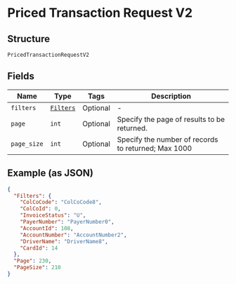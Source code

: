 
# Priced Transaction Request V2

## Structure

`PricedTransactionRequestV2`

## Fields

| Name | Type | Tags | Description |
|  --- | --- | --- | --- |
| `filters` | [`Filters`](../../doc/models/filters.md) | Optional | - |
| `page` | `int` | Optional | Specify the page of results to be returned. |
| `page_size` | `int` | Optional | Specify the number of records to returned; Max 1000 |

## Example (as JSON)

```json
{
  "Filters": {
    "ColCoCode": "ColCoCode8",
    "ColCoId": 0,
    "InvoiceStatus": "U",
    "PayerNumber": "PayerNumber0",
    "AccountId": 108,
    "AccountNumber": "AccountNumber2",
    "DriverName": "DriverName8",
    "CardId": 14
  },
  "Page": 230,
  "PageSize": 210
}
```

